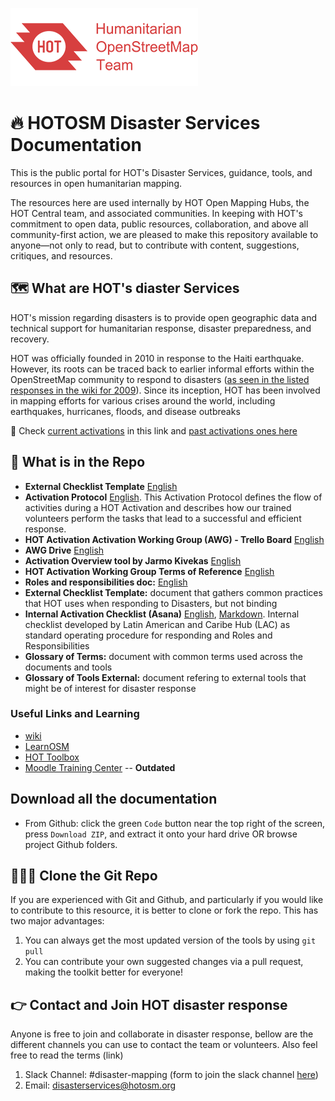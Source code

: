 ![logo](images/hot_logo.png)
# :fire: HOTOSM Disaster Services Documentation

This is the public portal for HOT's Disaster Services, guidance, tools, and resources in open humanitarian mapping.

The resources here are used internally by HOT Open Mapping Hubs, the HOT Central team, and associated communities. In keeping with HOT's commitment to open data, public resources, collaboration, and above all community-first action, we are pleased to make this repository available to anyone&mdash;not only to read, but to contribute with content, suggestions, critiques, and resources.

## :world_map: What are HOT's diaster Services 

HOT's mission regarding disasters is to provide open geographic data and technical support for humanitarian response, disaster preparedness, and recovery.

HOT was officially founded in 2010 in response to the Haiti earthquake. However, its roots can be traced back to earlier informal efforts within the OpenStreetMap community to respond to disasters ([as seen in the listed responses in the wiki for 2009](https://wiki.openstreetmap.org/wiki/Humanitarian_OSM_Team)). Since its inception, HOT has been involved in mapping efforts for various crises around the world, including earthquakes, hurricanes, floods, and disease outbreaks

:rotating_light: Check [current activations](https://wiki.openstreetmap.org/wiki/Organised_Editing/Activities/Humanitarian_OpenStreetMap_Team) in this link and [past activations ones here](https://wiki.openstreetmap.org/wiki/Humanitarian_OSM_Team)


## 📖 What is in the Repo

* **External Checklist Template** [English](https://docs.google.com/spreadsheets/d/1vrPvgCrTOj62kOlMdx9lw_heMPSfGkb5lS05p7d97w8/edit#gid=0)
* **Activation Protocol** [English](https://www.hotosm.org/hot-activation-protocol). This Activation Protocol defines the flow of activities during a HOT Activation and describes how our trained volunteers perform the tasks that lead to a successful and efficient response.
* **HOT Activation Activation Working Group (AWG) - Trello Board** [English](https://trello.com/b/ogU4Wjd6/hot-activation-wg)
* **AWG Drive** [English](https://drive.google.com/drive/folders/0B1EorbpNCZ03fmpTQWZoVE9CLVlUaWR4S3h6eDRSYXZyTmpJTlZMS2h6X2k4c0lTVGcwTTg?resourcekey=0-HbwIIRzHa-C4wH3HgwCyFQ)
* **Activation Overview tool by Jarmo Kivekas** [English](https://jarmokivekas.github.io/hotosm-collate/)
* **HOT Activation Working Group Terms of Reference** [English](https://docs.google.com/document/d/1uf60-HUF9GyP68-DzzksEa8RLqFkUrsNSq6vhiiXa64/edit#heading=h.z7ly1d4xpc59)
* **Roles and responsibilities doc:**  [English](https://docs.google.com/document/d/1uf60-HUF9GyP68-DzzksEa8RLqFkUrsNSq6vhiiXa64/edit#heading=h.z7ly1d4xpc59)
* **External Checklist Template:** document that gathers common practices that HOT uses when responding to Disasters, but not binding
* **Internal Activation Checklist (Asana)** [English](https://app.asana.com/0/1206660915181451/1206682151310817), [Markdown](/Tools_and_resourcs/Advanced%20resources/activation-checklist-internal.md). Internal checklist developed by Latin American and Caribe Hub (LAC) as standard operating procedure for responding and Roles and Responsibilities  
* **Glossary of Terms:** document with common terms used across the documents and tools
* **Glossary of Tools External:** document refering to external tools that might be of interest for disaster response 

### Useful Links and Learning

- [wiki](https://wiki.openstreetmap.org/wiki/Humanitarian_OSM_Team)
- [LearnOSM](https://learnosm.org/en/osm-data/data-overview/)
- [HOT Toolbox](https://toolbox.hotosm.org/pages/introduction/how_to_use_toolbox/)
- [Moodle Training Center](https://courses.hotosm.org/) -- **Outdated**

<!-- ## 👉 How to Use these Tools
 -->

## Download all the documentation

* From Github: click the green ```Code``` button near the top right of the screen, press ```Download ZIP```, and extract it onto your hard drive OR browse project Github folders. 


## :people_holding_hands: Clone the Git Repo

If you are experienced with Git and Github, and particularly if you would like to contribute to this resource, it is better to clone or fork the repo. This has two major advantages:
1. You can always get the most updated version of the tools by using ```git pull```
2. You can contribute your own suggested changes via a pull request, making the toolkit better for everyone!


## 👉 Contact and Join HOT disaster response

Anyone is free to join and collaborate in disaster response, bellow are the different channels you can use to contact the team or volunteers. Also feel free to read the terms (link)
1. Slack Channel: #disaster-mapping (form to join the slack channel [here](https://docs.google.com/forms/d/e/1FAIpQLScg39BQBoqzwVw3wVofpp0aGvu3M5FTteaLQs_WGFf9JceG_A/viewform))
2. Email: disasterservices@hotosm.org
